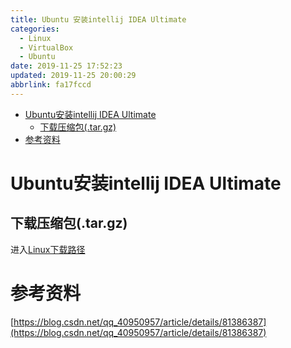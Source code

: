 ```yaml
---
title: Ubuntu 安装intellij IDEA Ultimate
categories: 
  - Linux
  - VirtualBox
  - Ubuntu
date: 2019-11-25 17:52:23
updated: 2019-11-25 20:00:29
abbrlink: fa17fccd
---
```

<div id='my_toc'>

- [Ubuntu安装intellij IDEA Ultimate](/blog/fa17fccd/#Ubuntu安装intellij-IDEA-Ultimate)
    - [下载压缩包(.tar.gz)](/blog/fa17fccd/#下载压缩包-tar-gz)
- [参考资料](/blog/fa17fccd/#参考资料)

</div>
<!--more-->
<script>if (navigator.platform.search('arm')==-1){document.getElementById('my_toc').style.display = 'none';}</script>

<!--end-->
# Ubuntu安装intellij IDEA Ultimate #
## 下载压缩包(.tar.gz) ##
进入[Linux下载路径](https://www.jetbrains.com/idea/download/download-thanks.html?platform=linux)


# 参考资料 #
[https://blog.csdn.net/qq_40950957/article/details/81386387](https://blog.csdn.net/qq_40950957/article/details/81386387)
